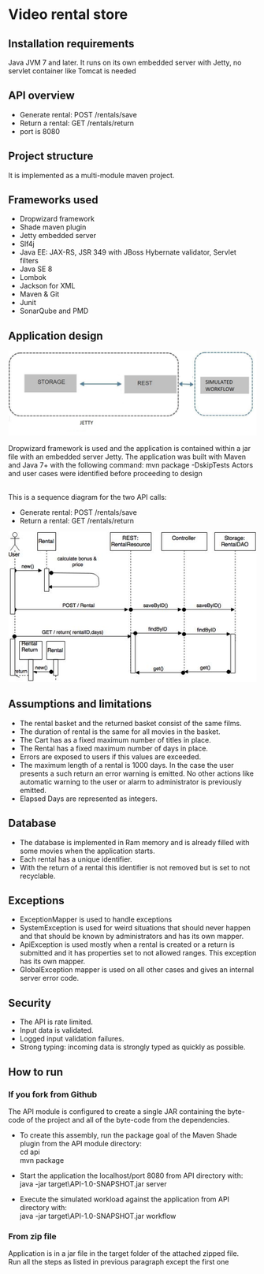# Video rental store

## Installation requirements
Java JVM 7 and later.
It runs on its own embedded server with Jetty, no servlet container like Tomcat is needed

## API overview
- Generate rental: POST /rentals/save 
- Return a rental: GET /rentals/return 
- port is 8080  

## Project structure

It is implemented as a multi-module maven project.

## Frameworks used
- Dropwizard framework
- Shade maven plugin
- Jetty embedded server 
- Slf4j
- Java EE: JAX-RS, JSR 349 with JBoss Hybernate validator, Servlet filters
- Java SE 8
- Lombok
- Jackson for XML 
- Maven & Git
- Junit
- SonarQube and PMD

## Application design

![Alt text](https://raw.githubusercontent.com/atdance/moviesrental/master/res/MOVIE_api.jpg)

Dropwizard framework is used and the application is contained within a jar file with an embedded server Jetty.
The application was built with Maven and Java 7+ with the following command:
mvn package -DskipTests
Actors and user cases were identified before proceeding to design
<br/>
<br/>

This is a sequence diagram for the two API calls:
- Generate rental: POST /rentals/save 
- Return a rental: GET /rentals/return 

![alt text](https://github.com/atdance/moviesrental/blob/master/res/movie_sequence3.jpg?raw=true)

## Assumptions and limitations
- The rental basket and the returned basket consist of the same films.
- The duration of rental is the same for all movies in the basket.
- The Cart has as a fixed maximum number of titles in place.
- The Rental has a fixed maximum number of days in place.
- Errors are exposed to users if this values are exceeded.
- The maximum length of a rental is 1000 days. In the case the user presents a such return an 
error warning is emitted. No other actions like automatic warning to the user or alarm to 
administrator is previously emitted.
- Elapsed Days are represented as integers.

## Database
- The database is implemented in Ram memory and is already filled with some movies when
the application starts.
- Each rental has a unique identifier.
- With the return of a rental this identifier is not removed but is set to not recyclable.

## Exceptions
- ExceptionMapper is used to handle exceptions
- SystemException is used for weird situations that should never happen and that should be 
known by administrators and has its own mapper.
- ApiException is used mostly when a rental is created or a return is submitted and it has properties set to not allowed ranges. This exception has its own mapper.
- GlobalException mapper is used on all other cases and gives an internal server error code. 

## Security
- The API is rate limited.
- Input data is validated.
- Logged input validation failures.
- Strong typing: incoming data is strongly typed as quickly as possible.

## How to run

### If you fork from Github
The API module is configured to create a single JAR containing the byte-code of the project
 and all of the byte-code from the dependencies.
- To create this assembly, run the package goal of the Maven Shade plugin from the API module directory:
<br> cd api
<br> mvn package
 
- Start the application the localhost/port 8080 from API directory with:
<br> java -jar target\API-1.0-SNAPSHOT.jar server 
- Execute the simulated workload against the application from API directory with:
<br> java -jar target\API-1.0-SNAPSHOT.jar workflow

### From zip file
Application is in a jar file in the target folder of the attached zipped file. 
<br> Run all the steps as listed in previous paragraph except the first one